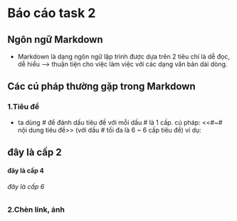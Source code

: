# Báo cáo task 2
## Ngôn ngữ Markdown
+ Markdown là dạng ngôn ngữ lập trình được dựa trên 2 tiêu chí là dễ đọc, dễ hiểu
--> thuận tiện cho việc làm việc với các dạng văn bản dài dòng.

## Các cú pháp thường gặp trong Markdown

### 1.Tiêu đề
- ta dùng # để đánh dấu tiêu đề với mỗi dấu # là 1 cấp.
	cú pháp: <<#~# nội dung tiêu đề>> (với dấu # tối đa là 6 ~ 6 cấp tiêu đề)
	ví dụ:

## đây là cấp 2
#### đây là cấp 4
###### đây là cấp 6
### 2.Chèn link, ảnh
